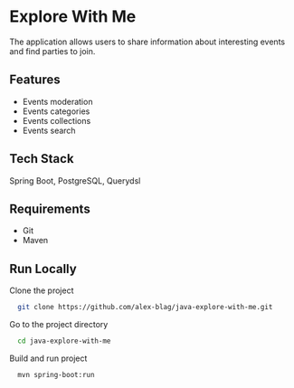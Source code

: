 
# Explore With Me

The application allows users to share information about interesting events and find parties to join.

## Features

- Events moderation
- Events categories
- Events collections
- Events search

## Tech Stack

Spring Boot, PostgreSQL, Querydsl

## Requirements

- Git
- Maven

## Run Locally

Clone the project

```bash
  git clone https://github.com/alex-blag/java-explore-with-me.git
```

Go to the project directory

```bash
  cd java-explore-with-me
```

Build and run project

```bash
  mvn spring-boot:run
```
